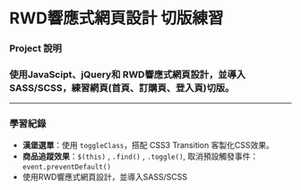 RWD響應式網頁設計 切版練習
===
### Project 說明
### 使用JavaScipt、jQuery和 RWD響應式網頁設計，並導入SASS/SCSS，練習網頁(首頁、訂購頁、登入頁)切版。

---
### 學習紀錄
- **漢堡選單**：使用 `toggleClass`，搭配 CSS3 Transition 客製化CSS效果。
- **商品追蹤效果**：`$(this)` , `.find()` , `.toggle()`, 取消預設觸發事件：`event.preventDefault()`
-  使用RWD響應式網頁設計，並導入SASS/SCSS
